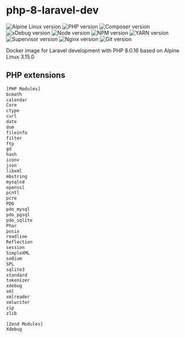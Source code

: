 # php-8-laravel-dev

![Alpine Linux version](https://img.shields.io/badge/ALPINE%20LINUX-3.15.0-blue?style=for-the-badge)
![PHP version](https://img.shields.io/badge/PHP-8.0.16-blue?style=for-the-badge)
![Composer version](https://img.shields.io/badge/COMPOSER-2.2.9-blue?style=for-the-badge)
![xDebug version](https://img.shields.io/badge/XDEBUG-3.1.3-blue?style=for-the-badge)
![Node version](https://img.shields.io/badge/node-16.14.0-blue?style=for-the-badge)
![NPM version](https://img.shields.io/badge/npm-8.1.3-blue?style=for-the-badge)
![YARN version](https://img.shields.io/badge/yarn-1.22.17-blue?style=for-the-badge)
![Supervisor version](https://img.shields.io/badge/supervisor-4.2.2-blue?style=for-the-badge)
![Nginx version](https://img.shields.io/badge/nginx-1.20.2-blue?style=for-the-badge)
![Git version](https://img.shields.io/badge/git-2.34.1-blue?style=for-the-badge)

Docker image for Laravel development with PHP 8.0.16 based on Alpine Linux 3.15.0

## PHP extensions

```txt
[PHP Modules]
bcmath
calendar
Core
ctype
curl
date
dom
fileinfo
filter
ftp
gd
hash
iconv
json
libxml
mbstring
mysqlnd
openssl
pcntl
pcre
PDO
pdo_mysql
pdo_pgsql
pdo_sqlite
Phar
posix
readline
Reflection
session
SimpleXML
sodium
SPL
sqlite3
standard
tokenizer
xdebug
xml
xmlreader
xmlwriter
zip
zlib

[Zend Modules]
Xdebug
```
